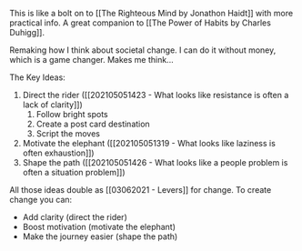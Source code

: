This is like a bolt on to [[The Righteous Mind by Jonathon Haidt]] with more practical info. A great companion to [[The Power of Habits by Charles Duhigg]]. 

Remaking how I think about societal change. I can do it without money, which is a game changer. Makes me think...

The Key Ideas:
1. Direct the rider ([[202105051423 - What looks like resistance is often a lack of clarity]])
	1. Follow bright spots
	2. Create a post card destination
	3. Script the moves
2. Motivate the elephant ([[202105051319 - What looks like laziness is often exhaustion]])
3. Shape the path ([[202105051426 - What looks like a people problem is often a situation problem]])

All those ideas double as [[03062021 - Levers]] for change. To create change you can: 
- Add clarity (direct the rider)
- Boost motivation (motivate the elephant)
- Make the journey easier (shape the path)